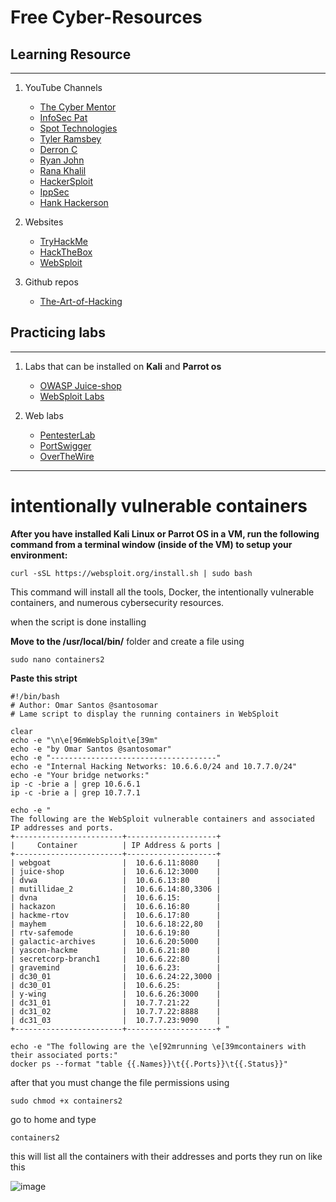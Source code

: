 # Free Cyber-Resources

## Learning Resource
---
1. YouTube Channels
	- [The Cyber Mentor](https://www.youtube.com/@TCMSecurityAcademy)
	- [InfoSec Pat](https://www.youtube.com/@InfoSecPat)
	- [Spot Technologies](https://www.youtube.com/@spottechnologies)
	- [Tyler Ramsbey](https://www.youtube.com/@TylerRamsbey)
	- [Derron C](https://www.youtube.com/@derronc)
	- [Ryan John](https://www.youtube.com/@ryan_phdsec)
	- [Rana Khalil](https://www.youtube.com/@RanaKhalil101)
	- [HackerSploit](https://www.youtube.com/@HackerSploit)
	- [IppSec](https://www.youtube.com/@ippsec)
	- [Hank Hackerson](https://www.youtube.com/@HankHacksHackers)
	
2. Websites
	* [TryHackMe](https://tryhackme.com/)
	* [HackTheBox](https://hackthebox.com/)
	* [WebSploit](https://websploit.org)

3. Github repos
   	* [The-Art-of-Hacking](https://github.com/The-Art-of-Hacking/h4cker)
   	  

## Practicing labs
---
1. Labs that can be installed on **Kali** and **Parrot os**
	- [OWASP Juice-shop](https://github.com/juice-shop/juice-shop)
	- [WebSploit Labs](https://websploit.org/)

2. Web labs
	- [PentesterLab](https://pentesterlab.com/)
	- [PortSwigger](https://portswigger.net/web-security)
	- [OverTheWire](https://overthewire.org/wargames/)

---

# intentionally vulnerable containers

**After you have installed Kali Linux or Parrot OS in a VM, run the following command from a
terminal window (inside of the VM) to setup your environment:**
```
curl -sSL https://websploit.org/install.sh | sudo bash
```
This command will install all the tools, Docker, the intentionally vulnerable containers, and
numerous cybersecurity resources.

when the script is done installing

**Move to the /usr/local/bin/** folder and create a file using
```
sudo nano containers2
``` 

**Paste this stript**

```
#!/bin/bash
# Author: Omar Santos @santosomar
# Lame script to display the running containers in WebSploit

clear
echo -e "\n\e[96mWebSploit\e[39m"
echo -e "by Omar Santos @santosomar"
echo -e "-------------------------------------"
echo -e "Internal Hacking Networks: 10.6.6.0/24 and 10.7.7.0/24"
echo -e "Your bridge networks:"
ip -c -brie a | grep 10.6.6.1
ip -c -brie a | grep 10.7.7.1

echo -e "
The following are the WebSploit vulnerable containers and associated IP addresses and ports.
+------------------------+--------------------+
|     Container          | IP Address & ports |
+------------------------+--------------------+
| webgoat                |  10.6.6.11:8080    |
| juice-shop             |  10.6.6.12:3000    |
| dvwa                   |  10.6.6.13:80      |
| mutillidae_2           |  10.6.6.14:80,3306 |
| dvna                   |  10.6.6.15:        |
| hackazon               |  10.6.6.16:80      |
| hackme-rtov            |  10.6.6.17:80      |
| mayhem                 |  10.6.6.18:22,80   |
| rtv-safemode           |  10.6.6.19:80      |
| galactic-archives      |  10.6.6.20:5000    |
| yascon-hackme          |  10.6.6.21:80      |
| secretcorp-branch1     |  10.6.6.22:80      |
| gravemind              |  10.6.6.23:        |
| dc30_01                |  10.6.6.24:22,3000 |
| dc30_01                |  10.6.6.25:        |
| y-wing                 |  10.6.6.26:3000    |
| dc31_01                |  10.7.7.21:22      |
| dc31_02                |  10.7.7.22:8888    |
| dc31_03                |  10.7.7.23:9090    |
+------------------------+--------------------+ "

echo -e "The following are the \e[92mrunning \e[39mcontainers with their associated ports:"
docker ps --format "table {{.Names}}\t{{.Ports}}\t{{.Status}}"

```

after that you must change the file permissions using
```
sudo chmod +x containers2
```
go to home and type
```
containers2
```
this will list all the containers with their addresses and ports they run on
like this

![image](https://github.com/AmweCodex/Cyber-Resources/assets/134791541/a3daf5d1-8ccd-41a2-ad46-27258f13d8f5)

